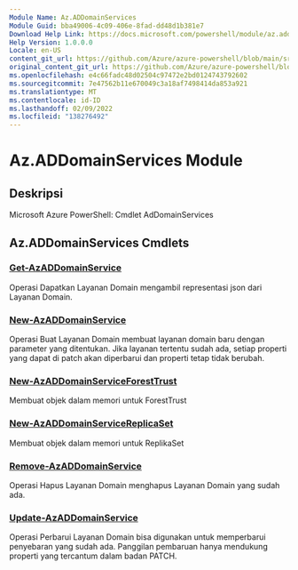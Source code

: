 ```yaml
---
Module Name: Az.ADDomainServices
Module Guid: bba49006-4c09-406e-8fad-dd48d1b381e7
Download Help Link: https://docs.microsoft.com/powershell/module/az.addomainservices
Help Version: 1.0.0.0
Locale: en-US
content_git_url: https://github.com/Azure/azure-powershell/blob/main/src/ADDomainServices/help/Az.ADDomainServices.md
original_content_git_url: https://github.com/Azure/azure-powershell/blob/main/src/ADDomainServices/help/Az.ADDomainServices.md
ms.openlocfilehash: e4c66fadc48d02504c97472e2bd0124743792602
ms.sourcegitcommit: 7e47562b11e670049c3a18af7498414da853a921
ms.translationtype: MT
ms.contentlocale: id-ID
ms.lasthandoff: 02/09/2022
ms.locfileid: "138276492"
---
```

# Az.ADDomainServices Module
## Deskripsi
Microsoft Azure PowerShell: Cmdlet AdDomainServices

## Az.ADDomainServices Cmdlets
### [Get-AzADDomainService](Get-AzADDomainService.md)
Operasi Dapatkan Layanan Domain mengambil representasi json dari Layanan Domain.

### [New-AzADDomainService](New-AzADDomainService.md)
Operasi Buat Layanan Domain membuat layanan domain baru dengan parameter yang ditentukan.
Jika layanan tertentu sudah ada, setiap properti yang dapat di patch akan diperbarui dan properti tetap tidak berubah.

### [New-AzADDomainServiceForestTrust](New-AzADDomainServiceForestTrust.md)
Membuat objek dalam memori untuk ForestTrust

### [New-AzADDomainServiceReplicaSet](New-AzADDomainServiceReplicaSet.md)
Membuat objek dalam memori untuk ReplikaSet

### [Remove-AzADDomainService](Remove-AzADDomainService.md)
Operasi Hapus Layanan Domain menghapus Layanan Domain yang sudah ada.

### [Update-AzADDomainService](Update-AzADDomainService.md)
Operasi Perbarui Layanan Domain bisa digunakan untuk memperbarui penyebaran yang sudah ada.
Panggilan pembaruan hanya mendukung properti yang tercantum dalam badan PATCH.

